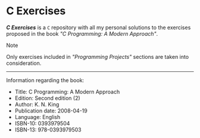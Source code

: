 # C Exercises

***C Exercises*** is a `C` repository with all my personal solutions to the exercises proposed in the book *"C Programming: A Modern Approach"*.

> [!NOTE]
> Only exercises included in *"Programming Projects"* sections are taken into consideration.

----

Information regarding the book:

- Title: C Programming: A Modern Approach
- Edition: Second edition (2)
- Author: K. N. King
- Publication date: 2008-04-19
- Language: English
- ISBN-10: 0393979504
- ISBN-13: 978-0393979503
